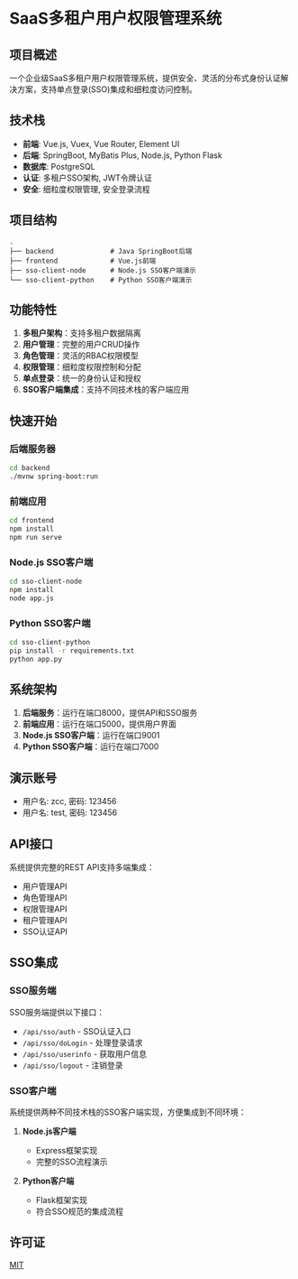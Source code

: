 # SaaS多租户用户权限管理系统

## 项目概述

一个企业级SaaS多租户用户权限管理系统，提供安全、灵活的分布式身份认证解决方案，支持单点登录(SSO)集成和细粒度访问控制。

## 技术栈

- **前端**: Vue.js, Vuex, Vue Router, Element UI
- **后端**: SpringBoot, MyBatis Plus, Node.js, Python Flask
- **数据库**: PostgreSQL
- **认证**: 多租户SSO架构, JWT令牌认证
- **安全**: 细粒度权限管理, 安全登录流程

## 项目结构

```
.
├── backend              # Java SpringBoot后端
├── frontend             # Vue.js前端
├── sso-client-node      # Node.js SSO客户端演示
└── sso-client-python    # Python SSO客户端演示
```

## 功能特性

1. **多租户架构**：支持多租户数据隔离
2. **用户管理**：完整的用户CRUD操作
3. **角色管理**：灵活的RBAC权限模型
4. **权限管理**：细粒度权限控制和分配
5. **单点登录**：统一的身份认证和授权
6. **SSO客户端集成**：支持不同技术栈的客户端应用

## 快速开始

### 后端服务器

```bash
cd backend
./mvnw spring-boot:run
```

### 前端应用

```bash
cd frontend
npm install
npm run serve
```

### Node.js SSO客户端

```bash
cd sso-client-node
npm install
node app.js
```

### Python SSO客户端

```bash
cd sso-client-python
pip install -r requirements.txt
python app.py
```

## 系统架构

1. **后端服务**：运行在端口8000，提供API和SSO服务
2. **前端应用**：运行在端口5000，提供用户界面
3. **Node.js SSO客户端**：运行在端口9001
4. **Python SSO客户端**：运行在端口7000

## 演示账号

- 用户名: zcc, 密码: 123456
- 用户名: test, 密码: 123456

## API接口

系统提供完整的REST API支持多端集成：

- 用户管理API
- 角色管理API
- 权限管理API
- 租户管理API
- SSO认证API

## SSO集成

### SSO服务端

SSO服务端提供以下接口：

- `/api/sso/auth` - SSO认证入口
- `/api/sso/doLogin` - 处理登录请求
- `/api/sso/userinfo` - 获取用户信息
- `/api/sso/logout` - 注销登录

### SSO客户端

系统提供两种不同技术栈的SSO客户端实现，方便集成到不同环境：

1. **Node.js客户端**
   - Express框架实现
   - 完整的SSO流程演示

2. **Python客户端**
   - Flask框架实现
   - 符合SSO规范的集成流程

## 许可证

[MIT](LICENSE)